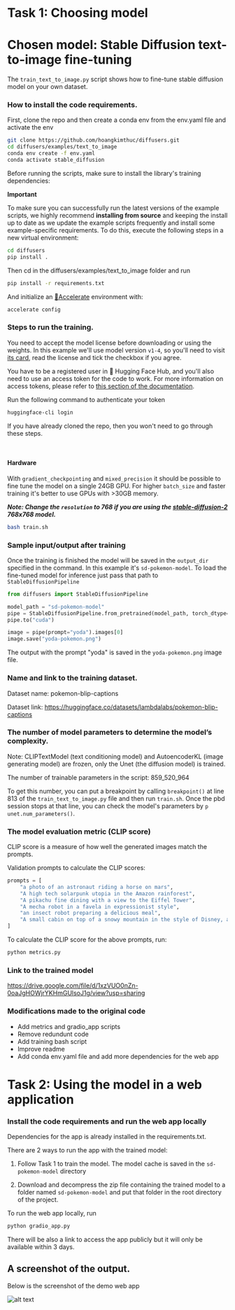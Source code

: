 # Task 1: Choosing model

# Chosen model: Stable Diffusion text-to-image fine-tuning

The `train_text_to_image.py` script shows how to fine-tune stable diffusion model on your own dataset.

### How to install the code requirements.

First, clone the repo and then create a conda env from the env.yaml file and activate the env
```bash
git clone https://github.com/hoangkimthuc/diffusers.git
cd diffusers/examples/text_to_image
conda env create -f env.yaml
conda activate stable_diffusion
```

Before running the scripts, make sure to install the library's training dependencies:

**Important**

To make sure you can successfully run the latest versions of the example scripts, we highly recommend **installing from source** and keeping the install up to date as we update the example scripts frequently and install some example-specific requirements. To do this, execute the following steps in a new virtual environment:
```bash
cd diffusers
pip install .
```

Then cd in the diffusers/examples/text_to_image folder and run
```bash
pip install -r requirements.txt
```

And initialize an [🤗Accelerate](https://github.com/huggingface/accelerate/) environment with:

```bash
accelerate config
```

### Steps to run the training.

You need to accept the model license before downloading or using the weights. In this example we'll use model version `v1-4`, so you'll need to visit [its card](https://huggingface.co/CompVis/stable-diffusion-v1-4), read the license and tick the checkbox if you agree. 

You have to be a registered user in 🤗 Hugging Face Hub, and you'll also need to use an access token for the code to work. For more information on access tokens, please refer to [this section of the documentation](https://huggingface.co/docs/hub/security-tokens).

Run the following command to authenticate your token

```bash
huggingface-cli login
```

If you have already cloned the repo, then you won't need to go through these steps.

<br>

#### Hardware
With `gradient_checkpointing` and `mixed_precision` it should be possible to fine tune the model on a single 24GB GPU. For higher `batch_size` and faster training it's better to use GPUs with >30GB memory.

**___Note: Change the `resolution` to 768 if you are using the [stable-diffusion-2](https://huggingface.co/stabilityai/stable-diffusion-2) 768x768 model.___**

```bash
bash train.sh
```

### Sample input/output after training

Once the training is finished the model will be saved in the `output_dir` specified in the command. In this example it's `sd-pokemon-model`. To load the fine-tuned model for inference just pass that path to `StableDiffusionPipeline`


```python
from diffusers import StableDiffusionPipeline

model_path = "sd-pokemon-model"
pipe = StableDiffusionPipeline.from_pretrained(model_path, torch_dtype=torch.float16)
pipe.to("cuda")

image = pipe(prompt="yoda").images[0]
image.save("yoda-pokemon.png")
```
The output with the prompt "yoda" is saved in the `yoda-pokemon.png` image file.

### Name and link to the training dataset.

Dataset name: pokemon-blip-captions

Dataset link: https://huggingface.co/datasets/lambdalabs/pokemon-blip-captions

### The number of model parameters to determine the model’s complexity.

Note: CLIPTextModel (text conditioning model) and AutoencoderKL (image generating model) are frozen, only the Unet (the diffusion model) is trained.

The number of trainable parameters in the script: 859_520_964

To get this number, you can put a breakpoint by calling `breakpoint()` at line 813 of the `train_text_to_image.py` file and then run `train.sh`. Once the pbd session stops at that line, you can check the model's parameters by `p unet.num_parameters()`.

### The model evaluation metric (CLIP score)
CLIP score is a measure of how well the generated images match the prompts.

Validation prompts to calculate the CLIP scores:
```python
prompts = [
    "a photo of an astronaut riding a horse on mars",
    "A high tech solarpunk utopia in the Amazon rainforest",
    "A pikachu fine dining with a view to the Eiffel Tower",
    "A mecha robot in a favela in expressionist style",
    "an insect robot preparing a delicious meal",
    "A small cabin on top of a snowy mountain in the style of Disney, artstation",
]
```
To calculate the CLIP score for the above prompts, run:
```bash
python metrics.py
```

### Link to the trained model

https://drive.google.com/file/d/1xzVUO0nZn-0oaJgHOWjrYKHmGUlsoJ1g/view?usp=sharing

### Modifications made to the original code
- Add metrics and gradio_app scripts
- Remove redundunt code
- Add training bash script
- Improve readme
- Add conda env.yaml file and add more dependencies for the web app

# Task 2: Using the model in a web application

### Install the code requirements and run the web app locally

Dependencies for the app is already installed in the requirements.txt.

There are 2 ways to run the app with the trained model:

1. Follow Task 1 to train the model. The model cache is saved in the `sd-pokemon-model` directory

2. Download and decompress the zip file containing the trained model to a folder named `sd-pokemon-model` and put that folder in the root directory of the project.

To run the web app locally, run
```bash
python gradio_app.py
```
There will be also a link to access the app publicly but it will only be available within 3 days.
## A screenshot of the output.

Below is the screenshot of the demo web app

![alt text](https://github.com/https://github.com/hoangkimthuc/diffusers/blob/main/screenshot_webapp.png?raw=true)

